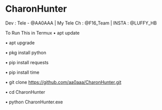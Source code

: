 # CharonHunter
Dev : Tele - @AA0AAA | My Tele Ch : @F16_Team | INSTA : @LUFFY_HB

To Run This in Termux
• apt update 

• apt upgrade

• pkg install python

• pip install requests

• pip install time

• git clone https://github.com/aa0aaa/CharonHunter.git

• cd CharonHunter

• python CharonHunter.exe
